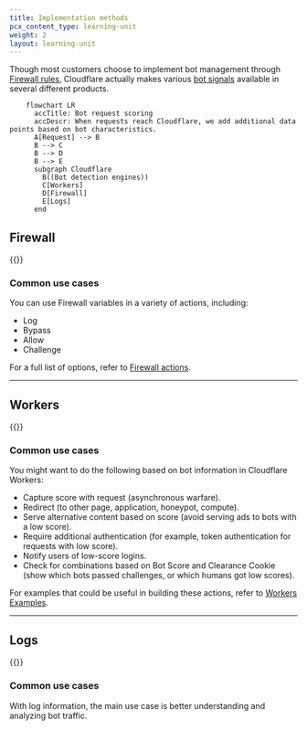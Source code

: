 ```yaml
---
title: Implementation methods
pcx_content_type: learning-unit
weight: 2
layout: learning-unit
---
```


Though most customers choose to implement bot management through [Firewall rules](#firewall), Cloudflare actually makes various [bot signals](/learning-paths/modules/security/bot-management-planning/bot-signals/) available in several different products.

```mermaid
    flowchart LR
      accTitle: Bot request scoring
      accDescr: When requests reach Cloudflare, we add additional data points based on bot characteristics.
      A[Request] --> B
      B --> C
      B --> D
      B --> E
      subgraph Cloudflare
        B((Bot detection engines))
        C[Workers]
        D[Firewall]
        E[Logs]
      end
```

## Firewall

{{<render file="_firewall-variables.md" productFolder="bots" >}}

### Common use cases

You can use Firewall variables in a variety of actions, including:

- Log
- Bypass
- Allow
- Challenge

For a full list of options, refer to [Firewall actions](/firewall/cf-firewall-rules/actions/).

---

## Workers

{{<render file="_workers-cf-request.md" productFolder="bots" >}}

### Common use cases

You might want to do the following based on bot information in Cloudflare Workers:

- Capture score with request (asynchronous warfare).
- Redirect (to other page, application, honeypot, compute).
- Serve alternative content based on score (avoid serving ads to bots with a low score).
- Require additional authentication (for example, token authentication for requests with low score).
- Notify users of low-score logins.
- Check for combinations based on Bot Score and Clearance Cookie (show which bots passed challenges, or which humans got low scores).

For examples that could be useful in building these actions, refer to [Workers Examples](/workers/examples/).

---

## Logs

{{<render file="_bot-log-fields.md" productFolder="bots" >}}

### Common use cases

With log information, the main use case is better understanding and analyzing bot traffic.